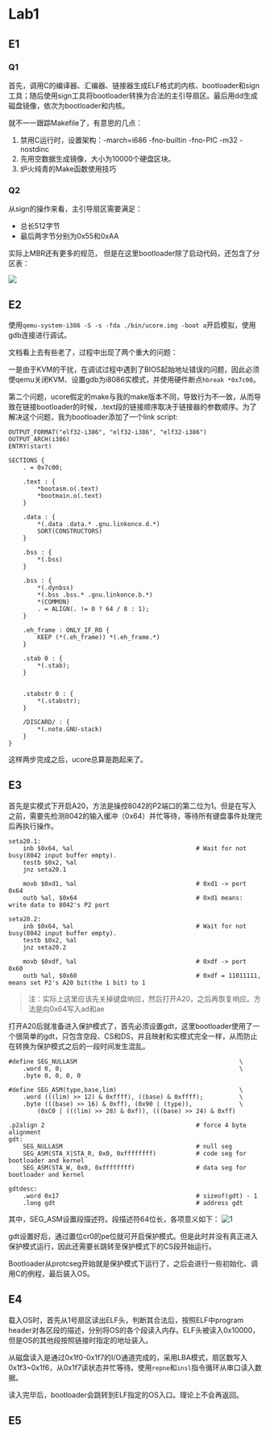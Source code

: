 # Lab1

## E1

### Q1

首先，调用C的编译器、汇编器、链接器生成ELF格式的内核、bootloader和sign工具；随后使用sign工具将bootloader转换为合法的主引导扇区。最后用dd生成磁盘镜像，依次为bootloader和内核。

就不一一跟踪Makefile了，有意思的几点：
1. 禁用C运行时，设置架构：-march=i686 -fno-builtin -fno-PIC -m32 -nostdinc
2. 先用空数据生成镜像，大小为10000个硬盘区块。
3. 炉火纯青的Make函数使用技巧

### Q2

从sign的操作来看，主引导扇区需要满足：

- 总长512字节
- 最后两字节分别为0x55和0xAA

实际上MBR还有更多的规范， 但是在这里bootloader除了启动代码，还包含了分区表：

![](https://cdn.jsdelivr.net/gh/linusboyle/imgupload/upload/2020-02-25-10-22-25-2963.png)

## E2

使用`qemu-system-i386 -S -s -fda ./bin/ucore.img -boot a`开启模拟，使用gdb连接进行调试。

文档看上去有些老了，过程中出现了两个重大的问题：

一是由于KVM的干扰，在调试过程中遇到了BIOS起始地址错误的问题，因此必须使qemu关闭KVM、设置gdb为i8086实模式，并使用硬件断点`hbreak *0x7c00`。

第二个问题，ucore假定的make与我的make版本不同，导致行为不一致，从而导致在链接bootloader的时候，.text段的链接顺序取决于链接器的参数顺序。为了解决这个问题，我为bootloader添加了一个link script:

```ld
OUTPUT_FORMAT("elf32-i386", "elf32-i386", "elf32-i386")
OUTPUT_ARCH(i386)
ENTRY(start)

SECTIONS {
    . = 0x7c00;

    .text : {
        *bootasm.o(.text)
        *bootmain.o(.text)
    }

    .data : {
        *(.data .data.* .gnu.linkonce.d.*)
        SORT(CONSTRUCTORS)
    }

	.bss : {
		*(.bss)
	}

    .bss : {
        *(.dynbss)
        *(.bss .bss.* .gnu.linkonce.b.*)
        *(COMMON)
        . = ALIGN(. != 0 ? 64 / 8 : 1);
    }

    .eh_frame : ONLY_IF_RO { 
        KEEP (*(.eh_frame)) *(.eh_frame.*) 
    }

	.stab 0 : {
		*(.stab);
	}


	.stabstr 0 : {
		*(.stabstr);
	}

	/DISCARD/ : {
		*(.note.GNU-stack)
	}
}
```

这样两步完成之后，ucore总算是跑起来了。

## E3

首先是实模式下开启A20，方法是操控8042的P2端口的第二位为1。但是在写入之前，需要先检测8042的输入缓冲（0x64）并忙等待，等待所有键盘事件处理完后再执行操作。

```assembly
seta20.1:
    inb $0x64, %al                                  # Wait for not busy(8042 input buffer empty).
    testb $0x2, %al
    jnz seta20.1

    movb $0xd1, %al                                 # 0xd1 -> port 0x64
    outb %al, $0x64                                 # 0xd1 means: write data to 8042's P2 port

seta20.2:
    inb $0x64, %al                                  # Wait for not busy(8042 input buffer empty).
    testb $0x2, %al
    jnz seta20.2

    movb $0xdf, %al                                 # 0xdf -> port 0x60
    outb %al, $0x60                                 # 0xdf = 11011111, means set P2's A20 bit(the 1 bit) to 1
```

> 注：实际上这里应该先关掉键盘响应，然后打开A20，之后再恢复响应。方法是向0x64写入ad和ae

打开A20后就准备进入保护模式了，首先必须设置gdt，这里bootloader使用了一个很简单的gdt，只包含空段、CS和DS，并且映射和实模式完全一样，从而防止在转换为保护模式之后的一段时间发生混乱。

```assembly
#define SEG_NULLASM                                             \
    .word 0, 0;                                                 \
    .byte 0, 0, 0, 0

#define SEG_ASM(type,base,lim)                                  \
    .word (((lim) >> 12) & 0xffff), ((base) & 0xffff);          \
    .byte (((base) >> 16) & 0xff), (0x90 | (type)),             \
        (0xC0 | (((lim) >> 28) & 0xf)), (((base) >> 24) & 0xff)

.p2align 2                                          # force 4 byte alignment
gdt:
    SEG_NULLASM                                     # null seg
    SEG_ASM(STA_X|STA_R, 0x0, 0xffffffff)           # code seg for bootloader and kernel
    SEG_ASM(STA_W, 0x0, 0xffffffff)                 # data seg for bootloader and kernel

gdtdesc:
    .word 0x17                                      # sizeof(gdt) - 1
    .long gdt                                       # address gdt
```

其中，SEG_ASM设置段描述符。段描述符64位长，各项意义如下：
![1](https://cdn.jsdelivr.net/gh/linusboyle/imgupload/upload/2020-02-26-16-44-11-9275.png)

gdt设置好后，通过置位cr0的pe位就可开启保护模式。但是此时并没有真正进入保护模式运行，因此还需要长跳转至保护模式下的CS段开始运行。

Bootloader从protcseg开始就是保护模式下运行了，之后会进行一些初始化、调用C的例程，最后装入OS。

## E4

载入OS时，首先从1号扇区读出ELF头，判断其合法后，按照ELF中program header对各区段的描述，分别将OS的各个段读入内存。ELF头被读入0x10000，但是OS的其他段按照链接时指定的地址装入。

从磁盘读入是通过0x1f0-0x1f7的I/O通道完成的，采用LBA模式，扇区数写入0x1f3~0x1f6，从0x1f7读状态并忙等待。使用`repne`和`insl`指令循环从串口读入数据。

读入完毕后，bootloader会跳转到ELF指定的OS入口。理论上不会再返回。

## E5

